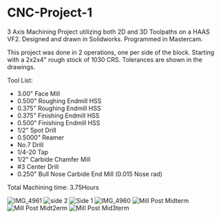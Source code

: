 # CNC-Project-1
3 Axis Machining Project utilizing both 2D and 3D Toolpaths on a HAAS VF2. Designed and drawn in Solidworks. Programmed in Mastercam. 

This project was done in 2 operations, one per side of the block. Starting with a 2x2x4" rough stock of 1030 CRS. Tolerances are shown in the drawings.

Tool List:
* 3.00" Face Mill
* 0.500" Roughing Endmill HSS
* 0.375" Roughing Endmill HSS
* 0.375" Finishing Endmill HSS
* 0.500" Finishing Endmill HSS
* 1/2" Spot Drill
* 0.5000" Reamer
* No.7 Drill
* 1/4-20 Tap
* 1/2" Carbide Chamfer Mill
* #3 Center Drill
* 0.250" Bull Nose Carbide End Mill (0.015 Nose rad)

Total Machining time: 3.75Hours


![IMG_4961](https://github.com/potatoworld/CNC-Project-1/assets/37276609/2606b027-3283-4df6-94b3-11e590018f07)
![side 2](https://github.com/potatoworld/CNC-Project-1/assets/37276609/273d1d66-1986-400f-8671-ca44be0999e3)
![Side 1](https://github.com/potatoworld/CNC-Project-1/assets/37276609/afe70415-541e-49fa-b3cc-76070e90a5a5)
![IMG_4960](https://github.com/potatoworld/CNC-Project-1/assets/37276609/5d91a877-1376-48b9-b945-824e680eb5e5)
![Mill Post Midterm](https://github.com/potatoworld/CNC-Project-1/assets/37276609/9d006138-9bf7-41c9-a26f-751107d5de44)
![Mill Post Midt2erm](https://github.com/potatoworld/CNC-Project-1/assets/37276609/758608ee-e12a-4372-81f9-71e18fbe44bf)
![Mill Post Mid3term](https://github.com/potatoworld/CNC-Project-1/assets/37276609/f534288d-06cf-4b11-b8ed-e2fd31da362b)
